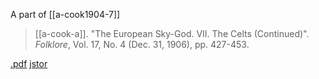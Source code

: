 A part of [[a-cook1904-7]]

> [[a-cook-a]]. "The European Sky-God. VII. The Celts (Continued)". *Folklore*, Vol. 17, No. 4 (Dec. 31, 1906), pp. 427-453.

[.pdf](a-cook1904-7g.pdf) [jstor](https://www.jstor.org/stable/1253931)